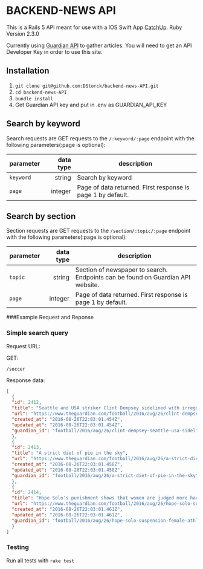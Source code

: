 # BACKEND-NEWS API

This is a Rails 5 API meant for use with a IOS Swift App [CatchUp](https://github.com/DStorck/SwiftNewsApp).
Ruby Version 2.3.0

Currently using [Guardian API](http://open-platform.theguardian.com/) to gather articles.  You will need to get an API Developer Key in order to use this site.

## Installation

1. `git clone git@github.com:DStorck/backend-news-API.git`
2. `cd backend-news-API`
3. `bundle install`
4. Get Guardian API key and put in .env as GUARDIAN_API_KEY


## Search by keyword
Search requests are GET requests to the `/:keyword/:page` endpoint with the
following parameters(:page is optional):

| parameter   | data type | description |
|-------------|----------:|-------------|
| `keyword`   | string    | Search by keyword |
| `page`      | integer   | Page of data returned. First response is page 1 by default. |

## Search by section
Section requests are GET requests to the `/section/:topic/:page` endpoint with the
following parameters(:page is optional):

| parameter   | data type | description |
|-------------|----------:|-------------|
| `topic`     | string    | Section of newspaper to search. Endpoints can be found on Guardian API website. |
| `page`      | integer   | Page of data returned. First response is page 1 by default. |

###Example Request and Reponse
### Simple search query
Request URL:

GET:
```
/soccer
```

Response data:

```json
[
  {
  "id": 2412,
  "title": "Seattle and USA striker Clint Dempsey sidelined with irregular heartbeat",
  "url": "https://www.theguardian.com/football/2016/aug/26/clint-dempsey-seattle-usa-sidelined-world-cup-mls-irregular-heartbeat",
  "created_at": "2016-08-26T22:03:01.454Z",
  "updated_at": "2016-08-26T22:03:01.454Z",
  "guardian_id": "football/2016/aug/26/clint-dempsey-seattle-usa-sidelined-world-cup-mls-irregular-heartbeat"
  },
  {
  "id": 2413,
  "title": "A strict diet of pie in the sky",
  "url": "https://www.theguardian.com/football/2016/aug/26/a-strict-diet-of-pie-in-the-sky",
  "created_at": "2016-08-26T22:03:01.458Z",
  "updated_at": "2016-08-26T22:03:01.458Z",
  "guardian_id": "football/2016/aug/26/a-strict-diet-of-pie-in-the-sky"
  },
  {
  "id": 2414,
  "title": "Hope Solo's punishment shows that women are judged more harshly | Shireen Ahmed",
  "url": "https://www.theguardian.com/football/2016/aug/26/hope-solo-suspension-female-athletes-double-standards",
  "created_at": "2016-08-26T22:03:01.461Z",
  "updated_at": "2016-08-26T22:03:01.461Z",
  "guardian_id": "football/2016/aug/26/hope-solo-suspension-female-athletes-double-standards"
  }
]
```

### Testing
Run all tests with `rake test`
